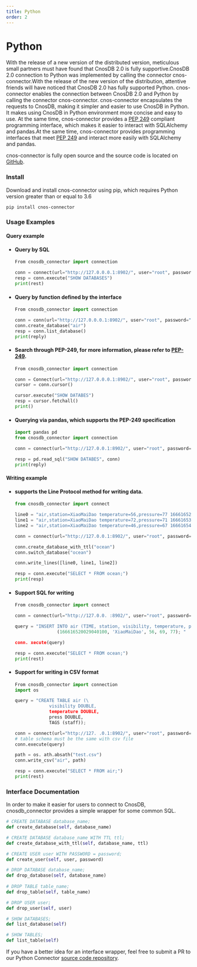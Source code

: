 ```yaml
---
title: Python
order: 2
---
```


# Python

With the release of a new version of the distributed version, meticulous small partners must have found that CnosDB 2.0 is fully supportive.CnosDB 2.0 connection to Python was implemented by calling the connector cnos-connector.With the release of the new version of the distribution, attentive friends will have noticed that CnosDB 2.0 has fully supported Python. cnos-connector enables the connection between CnosDB 2.0 and Python by calling the connector cnos-connector. cnos-connector encapsulates the requests to CnosDB, making it simpler and easier to use CnosDB in Python. It makes using CnosDB in Python environment more concise and easy to use. At the same time, cnos-connector provides a [PEP 249](https://peps.python.org/pep-0249/) compliant programming interface, which makes it easier to interact with SQLAlchemy and pandas.At the same time, cnos-connector provides programming interfaces that meet [PEP 249](https://peps.python.org/pep-0249/) and interact more easily with SQLAlchemy and pandas.

cnos-connector is fully open source and the source code is located on [GitHub](https://github.com/cnosdb/cnosdb-client-python).

### Install

Download and install cnos-connector using pip, which requires Python version greater than or equal to 3.6

```
pip install cnos-connector
```

### Usage Examples

#### Query example

- #### Query by SQL

  ```python
  From cnosdb_connector import connection

  conn = connect(url="http://127.0.0.0.1:8902/", user="root", password="")
  resp = conn.execute("SHOW DATABASES")
  print(rest)
  ```

- #### Query by function defined by the interface

  ```python
  From cnosdb_connector import connection

  conn = conn(url="http://127.0.0.0.1:8902/", user="root", password="")
  conn.create_database("air")
  resp = conn.list_database()
  print(reply)
  ```

- #### Search through PEP-249, for more information, please refer to [PEP-249](https://peps.python.org/pep-0249/).

  ```python
  From cnosdb_connector import connection

  conn = Connect(url="http://127.0.0.0.1:8902/", user="root", password="")
  cursor = conn.cursor()

  cursor.execute("SHOW DATABES")
  resp = cursor.fetchall()
  print()
  ```

- #### Querying via pandas, which supports the PEP-249 specification

  ```python
  import pandas pd
  from cnosdb_connector import connection

  conn = connect(url="http://127.0.0.1:8902/", user="root", password="")

  resp = pd.read_sql("SHOW DATABES", conn)
  print(reply)
  ```

#### Writing example

- #### supports the Line Protocol method for writing data.

  ```python
  from cnosdb_connector import connect

  line0 = "air,station=XiaoMaiDao temperature=56,pressure=77 1666165200290401000"
  line1 = "air,station=XiaoMaiDao temperature=72,pressure=71 1666165300290401000"
  line2 = "air,station=XiaoMaiDao temperature=46,pressure=67 1666165400290401000"

  conn = connect(url="http://127.0.0.1:8902/", user="root", password="")

  conn.create_database_with_ttl("ocean")
  conn.switch_database("ocean")

  conn.write_lines([line0, line1, line2])

  resp = conn.execute("SELECT * FROM ocean;")
  print(resp)
  ```

- #### Support SQL for writing

  ```python
  From cnosdb_connector import connect

  conn = connect(url="http://127.0.0. :8902/", user="root", password="")

  query = "INSERT INTO air (TIME, station, visibility, temperature, pressu) VALUES
                  (166616520029040100, 'XiaoMaiDao', 56, 69, 77); "

  conn. xecute(query)

  resp = conn.execute("SELECT * FROM ocean;")
  print(rest)
  ```

- #### Support for writing in CSV format

  ```python
  From cnosdb_connector import connection
  import os

  query = "CREATE TABLE air (\
               visibility DOUBLE,
               temperature DOUBLE,
               press DOUBLE,
               TAGS (staff));

  conn = connect(url="http://127. .0.1:8902/", user="root", password="")
  # table schema must be the same with csv file
  conn.execute(query)

  path = os. ath.absath("test.csv")
  conn.write_csv("air", path)

  resp = conn.execute("SELECT * FROM air;")
  print(rest)
  ```

### Interface Documentation

In order to make it easier for users to connect to CnosDB, cnosdb_connector provides a simple wrapper for some common SQL.

```python
# CREATE DATABASE database_name;
def create_database(self, database_name)

# CREATE DATABASE database_name WITH TTL ttl;
def create_database_with_ttl(self, database_name, ttl)

# CREATE USER user WITH PASSWORD = password;
def create_user(self, user, password)

# DROP DATABASE database_name;
def drop_database(self, database_name)
    
# DROP TABLE table_name;
def drop_table(self, table_name)

# DROP USER user;
def drop_user(self, user)

# SHOW DATABASES;
def list_database(self)

# SHOW TABLES;
def list_table(self)
```

If you have a better idea for an interface wrapper, feel free to submit a PR to our Python Connector [source code repository](https://github.com/cnosdb/cnosdb-client-python).

